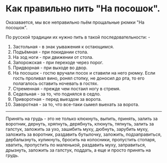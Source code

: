 # Как правильно пить "На посошок".

Оказавается, мы все неправильно пьём прощальные рюмки "На посошок".

По русской традиции их нужно пить в такой последовательности: -

1. Застольная - в знак уыважения к остающимся.
2. Подъёмная - при покидании стола.
3. На зод ноги - при движении от стола.
4. Запорожская - при переходе через порог.
5. Придворная - при выходе во двор.
6. На посошок - гостю вручали посох и ставили на него рюмку. Если гость проливал вино, ронял стопку, не доносил до рта, то его полагалось оставить ночевать в гостях.
7. Стременная - прежде чем постаил ногу в стремя.
8. Седельная - за то, что поднялся в седло.
9. Приворотная - перед выездом за ворота.
10. Заворотная - за то, что все-таки сымел выехать за ворота.

-------
Принять на грудь - это не только клюкнуть, выпить, принять, залить за воротник, дернуть, хряпнуть, дерябнуть, клюнуть, тяпнуть, залить за галстук, заложить за ухо, зашибить муху, дюбнуть, зарубить муху, заложить за воротник, раздавить бутылочку, заложить, подзаправиться, дербалызнуть, куликнуть, бросить на колосники, пропустить стопаря, хватить, пропустить по маленькой, раздавить муху, заправиться, дрызнуть, заложить за галстук, поддать, а еще и просто принять на грудь.
